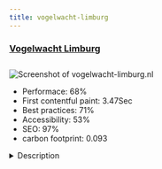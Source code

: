 ```yaml
---
title: vogelwacht-limburg
---
```


<div style="height: 3rem">
  <a href="https://www.vogelwacht-limburg.nl/"><h3>Vogelwacht Limburg</h3></a>
</div>
<img loading="lazy" src="/images/thumbs/vogelwacht-limburg.nl.jpg" alt="Screenshot of vogelwacht-limburg.nl" />
<ul>
  <li>Performace: 68%</li>
  <li>
    First contentful paint:
    3.47Sec
  </li>
  <li>Best practices: 71%</li>
  <li>Accessibility: 53%</li>
  <li>SEO: 97%</li>
  <li>carbon footprint: 0.093</li>
</ul>
<details>
  <summary>Description</summary>
  <p>Through local and thematic working groups members of the Vogelwacht Limburg (The Netherlands) for the protection of birds within the province of Limburg. Bird guard supports with advice and finance the activities of the working groups. 

This website is intended for bird lovers and people to know more about birds in the province of Limburg.This website is a rebuild from an existing Joomla! Website.

We have restructured the website and content and equipped with a new template, event manager, forms, backup solution, privacy policy.

 In addition, we have the Board members a hands on Joomla training for maintaining website</p>
</details>

